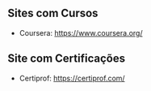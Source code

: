 ## Sites com Cursos 
- Coursera: https://www.coursera.org/


## Site com Certificações 
- Certiprof: https://certiprof.com/
